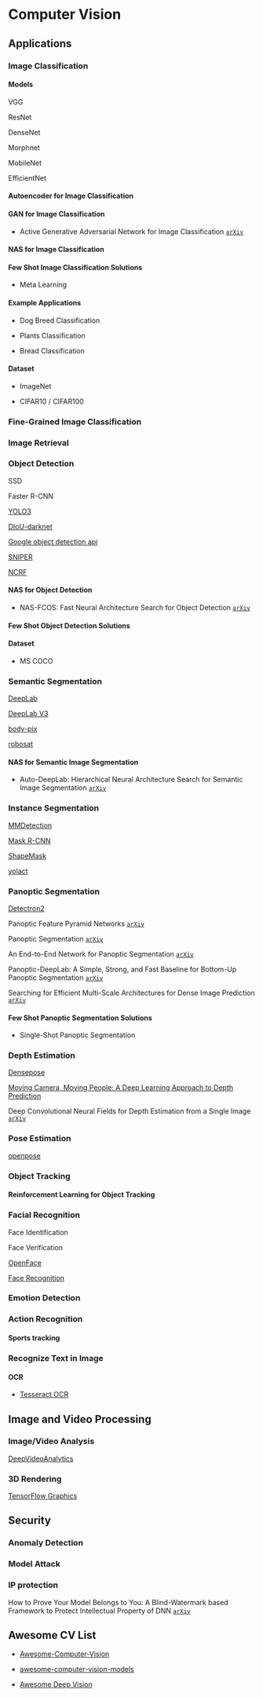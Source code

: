 # Computer Vision

## Applications

### Image Classification

#### Models

VGG

ResNet

DenseNet

Morphnet

MobileNet

EfficientNet

#### Autoencoder for Image Classification

#### GAN for Image Classification

* Active Generative Adversarial Network for Image Classification [`arXiv`](https://arxiv.org/abs/1906.07133)

#### NAS for Image Classification

#### Few Shot Image Classification Solutions

* Meta Learning

#### Example Applications

* Dog Breed Classification

* Plants Classification

* Bread Classification

#### Dataset

* ImageNet

* CIFAR10 / CIFAR100

### Fine-Grained Image Classification

### Image Retrieval

### Object Detection

SSD

Faster R-CNN

[YOLO3](https://pjreddie.com/darknet/yolo/)

[DIoU-darknet](https://github.com/Zzh-tju/DIoU-darknet)

[Google object detection api](https://github.com/tensorflow/models/tree/master/research/object_detection)

[SNIPER](https://github.com/mahyarnajibi/SNIPER)

[NCRF](https://github.com/baidu-research/NCRF)

#### NAS for Object Detection

* NAS-FCOS: Fast Neural Architecture Search for Object Detection [`arXiv`](https://arxiv.org/abs/1906.04423)

#### Few Shot Object Detection Solutions

#### Dataset

* MS COCO

### Semantic Segmentation

[DeepLab](http://liangchiehchen.com/projects/DeepLab.html)

[DeepLab V3](https://github.com/tensorflow/models/tree/master/research/deeplab)

[body-pix](https://github.com/tensorflow/tfjs-models/tree/master/body-pix)

[robosat](https://github.com/mapbox/robosat)

#### NAS for Semantic Image Segmentation

* Auto-DeepLab: Hierarchical Neural Architecture Search for Semantic Image Segmentation [`arXiv`](https://arxiv.org/abs/1901.02985)

### Instance Segmentation

[MMDetection](https://github.com/open-mmlab/mmdetection)

[Mask R-CNN](https://github.com/matterport/Mask_RCNN)

[ShapeMask](https://cloud.google.com/blog/products/ai-machine-learning/high-performance-large-scale-instance-segmentation-with-cloud-tpus) 

[yolact](https://github.com/dbolya/yolact)

### Panoptic Segmentation

[Detectron2](https://github.com/facebookresearch/detectron2)

Panoptic Feature Pyramid Networks [`arXiv`](https://arxiv.org/abs/1901.02446)

Panoptic Segmentation [`arXiv`](https://arxiv.org/abs/1801.00868)

An End-to-End Network for Panoptic Segmentation [`arXiv`](https://arxiv.org/abs/1903.05027)

Panoptic-DeepLab: A Simple, Strong, and Fast Baseline for Bottom-Up Panoptic Segmentation [`arXiv`](https://arxiv.org/abs/1911.10194)

Searching for Efficient Multi-Scale Architectures for Dense Image Prediction [`arXiv`](https://arxiv.org/abs/1809.04184)

#### Few Shot Panoptic Segmentation Solutions

* Single-Shot Panoptic Segmentation

### Depth Estimation

[Densepose](https://github.com/facebookresearch/DensePose)

[Moving Camera, Moving People: A Deep Learning Approach to Depth Prediction](https://ai.googleblog.com/2019/05/moving-camera-moving-people-deep.html)

Deep Convolutional Neural Fields for Depth Estimation from a Single Image [`arXiv`](https://arxiv.org/abs/1411.6387)

### Pose Estimation

[openpose](https://github.com/CMU-Perceptual-Computing-Lab/openpose)

### Object Tracking

#### Reinforcement Learning for Object Tracking

### Facial Recognition

Face Identification

Face Verification

[OpenFace](https://cmusatyalab.github.io/openface/)

[Face Recognition](https://github.com/ageitgey/face_recognition)

### Emotion Detection

### Action Recognition

#### Sports tracking

### Recognize Text in Image

#### OCR

* [Tesseract OCR](https://github.com/tesseract-ocr/tesseract)

## Image and Video Processing

### Image/Video Analysis

[DeepVideoAnalytics](https://github.com/AKSHAYUBHAT/DeepVideoAnalytics)

### 3D Rendering

[TensorFlow Graphics](https://github.com/tensorflow/graphics)

## Security

### Anomaly Detection

### Model Attack

### IP protection

How to Prove Your Model Belongs to You: A Blind-Watermark based Framework to Protect Intellectual Property of DNN [`arXiv`](https://arxiv.org/abs/1903.01743)

## Awesome CV List

* [Awesome-Computer-Vision](https://github.com/haofanwang/Awesome-Computer-Vision)

* [awesome-computer-vision-models](https://github.com/nerox8664/awesome-computer-vision-models)

* [Awesome Deep Vision](https://github.com/kjw0612/awesome-deep-vision)



